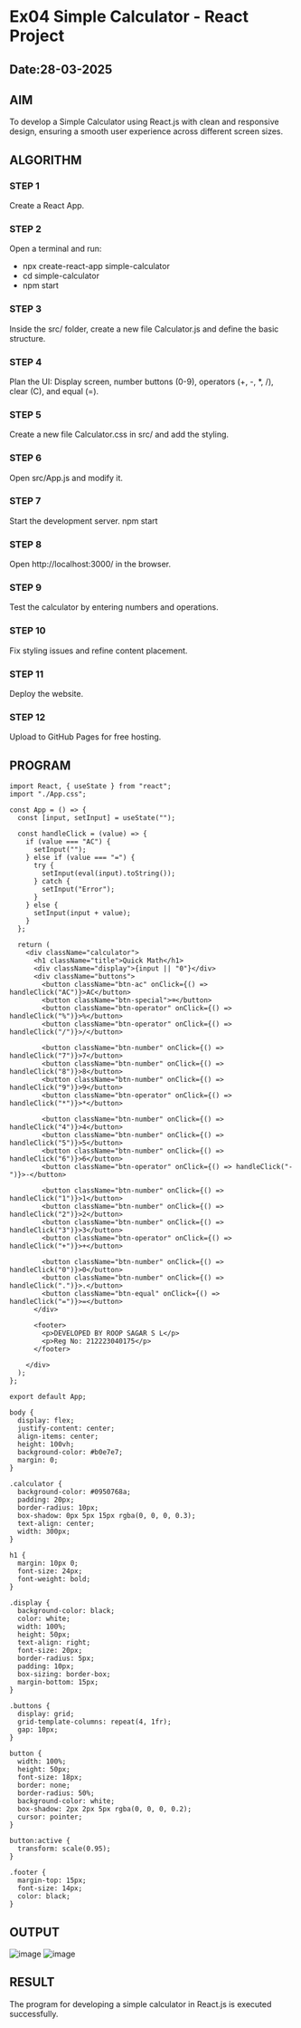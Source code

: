 # Ex04 Simple Calculator - React Project
## Date:28-03-2025

## AIM
To  develop a Simple Calculator using React.js with clean and responsive design, ensuring a smooth user experience across different screen sizes.

## ALGORITHM
### STEP 1
Create a React App.

### STEP 2
Open a terminal and run:
  <ul><li>npx create-react-app simple-calculator</li>
  <li>cd simple-calculator</li>
  <li>npm start</li></ul>

### STEP 3
Inside the src/ folder, create a new file Calculator.js and define the basic structure.

### STEP 4
Plan the UI: Display screen, number buttons (0-9), operators (+, -, *, /), clear (C), and equal (=).

### STEP 5
Create a new file Calculator.css in src/ and add the styling.

### STEP 6
Open src/App.js and modify it.

### STEP 7
Start the development server.
  npm start

### STEP 8
Open http://localhost:3000/ in the browser.

### STEP 9
Test the calculator by entering numbers and operations.

### STEP 10
Fix styling issues and refine content placement.

### STEP 11
Deploy the website.

### STEP 12
Upload to GitHub Pages for free hosting.

## PROGRAM
```
import React, { useState } from "react";
import "./App.css";

const App = () => {
  const [input, setInput] = useState("");

  const handleClick = (value) => {
    if (value === "AC") {
      setInput(""); 
    } else if (value === "=") {
      try {
        setInput(eval(input).toString()); 
      } catch {
        setInput("Error");
      }
    } else {
      setInput(input + value); 
    }
  };

  return (
    <div className="calculator">
      <h1 className="title">Quick Math</h1>
      <div className="display">{input || "0"}</div>
      <div className="buttons">
        <button className="btn-ac" onClick={() => handleClick("AC")}>AC</button>
        <button className="btn-special">⌫</button>
        <button className="btn-operator" onClick={() => handleClick("%")}>%</button>
        <button className="btn-operator" onClick={() => handleClick("/")}>/</button>

        <button className="btn-number" onClick={() => handleClick("7")}>7</button>
        <button className="btn-number" onClick={() => handleClick("8")}>8</button>
        <button className="btn-number" onClick={() => handleClick("9")}>9</button>
        <button className="btn-operator" onClick={() => handleClick("*")}>*</button>

        <button className="btn-number" onClick={() => handleClick("4")}>4</button>
        <button className="btn-number" onClick={() => handleClick("5")}>5</button>
        <button className="btn-number" onClick={() => handleClick("6")}>6</button>
        <button className="btn-operator" onClick={() => handleClick("-")}>-</button>

        <button className="btn-number" onClick={() => handleClick("1")}>1</button>
        <button className="btn-number" onClick={() => handleClick("2")}>2</button>
        <button className="btn-number" onClick={() => handleClick("3")}>3</button>
        <button className="btn-operator" onClick={() => handleClick("+")}>+</button>

        <button className="btn-number" onClick={() => handleClick("0")}>0</button>
        <button className="btn-number" onClick={() => handleClick(".")}>.</button>
        <button className="btn-equal" onClick={() => handleClick("=")}>=</button>
      </div>
      
      <footer>
        <p>DEVELOPED BY ROOP SAGAR S L</p>
        <p>Reg No: 212223040175</p> 
      </footer>

    </div>
  );
};

export default App;
```
```
body {
  display: flex;
  justify-content: center;
  align-items: center;
  height: 100vh;
  background-color: #b0e7e7;
  margin: 0;
}

.calculator {
  background-color: #0950768a;
  padding: 20px;
  border-radius: 10px;
  box-shadow: 0px 5px 15px rgba(0, 0, 0, 0.3);
  text-align: center;
  width: 300px;
}

h1 {
  margin: 10px 0;
  font-size: 24px;
  font-weight: bold;
}

.display {
  background-color: black;
  color: white;
  width: 100%;
  height: 50px;
  text-align: right;
  font-size: 20px;
  border-radius: 5px;
  padding: 10px;
  box-sizing: border-box;
  margin-bottom: 15px;
}

.buttons {
  display: grid;
  grid-template-columns: repeat(4, 1fr);
  gap: 10px;
}

button {
  width: 100%;
  height: 50px;
  font-size: 18px;
  border: none;
  border-radius: 50%;
  background-color: white;
  box-shadow: 2px 2px 5px rgba(0, 0, 0, 0.2);
  cursor: pointer;
}

button:active {
  transform: scale(0.95);
}

.footer {
  margin-top: 15px;
  font-size: 14px;
  color: black;
}
```


## OUTPUT
![image](https://github.com/user-attachments/assets/0e292fdb-7476-4606-beaf-ae4f6300b839)
![image](https://github.com/user-attachments/assets/ab3fe297-426d-4bcb-96c9-1a80599e65d3)



## RESULT
The program for developing a simple calculator in React.js is executed successfully.
